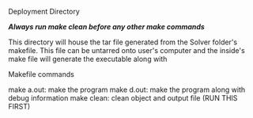 Deployment Directory

***Always run make clean before any other make commands***

This directory will house the tar file generated from the Solver folder's makefile.  This file can be untarred onto user's computer and the inside's make file will generate the executable along with 


Makefile commands

make a.out: make the program
make d.out: make the program along with debug information
make clean: clean object and output file (RUN THIS FIRST)
